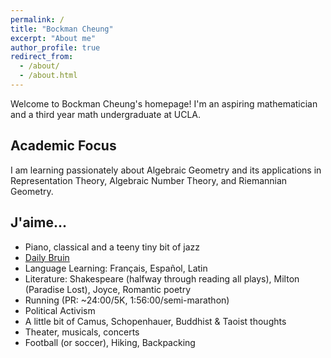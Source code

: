 ```yaml
---
permalink: /
title: "Bockman Cheung"
excerpt: "About me"
author_profile: true
redirect_from: 
  - /about/
  - /about.html
---
```



Welcome to Bockman Cheung's homepage! I'm an aspiring mathematician and a third year math undergraduate at UCLA. 

Academic Focus
------
I am learning passionately about Algebraic Geometry and its applications in Representation Theory, Algebraic Number Theory, and Riemannian Geometry.

J'aime...
------
* Piano, classical and a teeny tiny bit of jazz
* <a href="https://dailybruin.com/author/bockman-cheung"> Daily Bruin </a>
* Language Learning: Français, Español, Latin
* Literature: Shakespeare (halfway through reading all plays), Milton (Paradise Lost), Joyce, Romantic poetry
* Running (PR: ~24\:00/5K, 1\:56\:00/semi-marathon) 
* Political Activism
* A little bit of Camus, Schopenhauer, Buddhist & Taoist thoughts
* Theater, musicals, concerts
* Football (or soccer), Hiking, Backpacking
